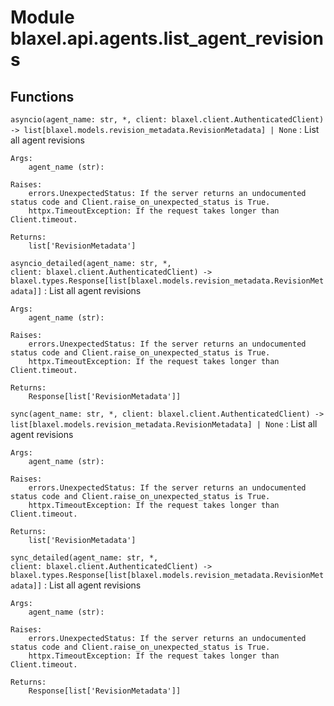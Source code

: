 Module blaxel.api.agents.list_agent_revisions
=============================================

Functions
---------

`asyncio(agent_name: str, *, client: blaxel.client.AuthenticatedClient) ‑> list[blaxel.models.revision_metadata.RevisionMetadata] | None`
:   List all agent revisions
    
    Args:
        agent_name (str):
    
    Raises:
        errors.UnexpectedStatus: If the server returns an undocumented status code and Client.raise_on_unexpected_status is True.
        httpx.TimeoutException: If the request takes longer than Client.timeout.
    
    Returns:
        list['RevisionMetadata']

`asyncio_detailed(agent_name: str, *, client: blaxel.client.AuthenticatedClient) ‑> blaxel.types.Response[list[blaxel.models.revision_metadata.RevisionMetadata]]`
:   List all agent revisions
    
    Args:
        agent_name (str):
    
    Raises:
        errors.UnexpectedStatus: If the server returns an undocumented status code and Client.raise_on_unexpected_status is True.
        httpx.TimeoutException: If the request takes longer than Client.timeout.
    
    Returns:
        Response[list['RevisionMetadata']]

`sync(agent_name: str, *, client: blaxel.client.AuthenticatedClient) ‑> list[blaxel.models.revision_metadata.RevisionMetadata] | None`
:   List all agent revisions
    
    Args:
        agent_name (str):
    
    Raises:
        errors.UnexpectedStatus: If the server returns an undocumented status code and Client.raise_on_unexpected_status is True.
        httpx.TimeoutException: If the request takes longer than Client.timeout.
    
    Returns:
        list['RevisionMetadata']

`sync_detailed(agent_name: str, *, client: blaxel.client.AuthenticatedClient) ‑> blaxel.types.Response[list[blaxel.models.revision_metadata.RevisionMetadata]]`
:   List all agent revisions
    
    Args:
        agent_name (str):
    
    Raises:
        errors.UnexpectedStatus: If the server returns an undocumented status code and Client.raise_on_unexpected_status is True.
        httpx.TimeoutException: If the request takes longer than Client.timeout.
    
    Returns:
        Response[list['RevisionMetadata']]